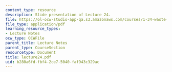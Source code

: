 ```yaml
---
content_type: resource
description: Slide presentation of Lecture 24.
file: https://ol-ocw-studio-app-qa.s3.amazonaws.com/courses/1-34-waste-containment-and-remediation-technology-spring-2004/b280a6fdfbf42ce75040faf943c329ac_lecture24.pdf
file_type: application/pdf
learning_resource_types:
- Lecture Notes
ocw_type: OCWFile
parent_title: Lecture Notes
parent_type: CourseSection
resourcetype: Document
title: lecture24.pdf
uid: b280a6fd-fbf4-2ce7-5040-faf943c329ac
---
```

